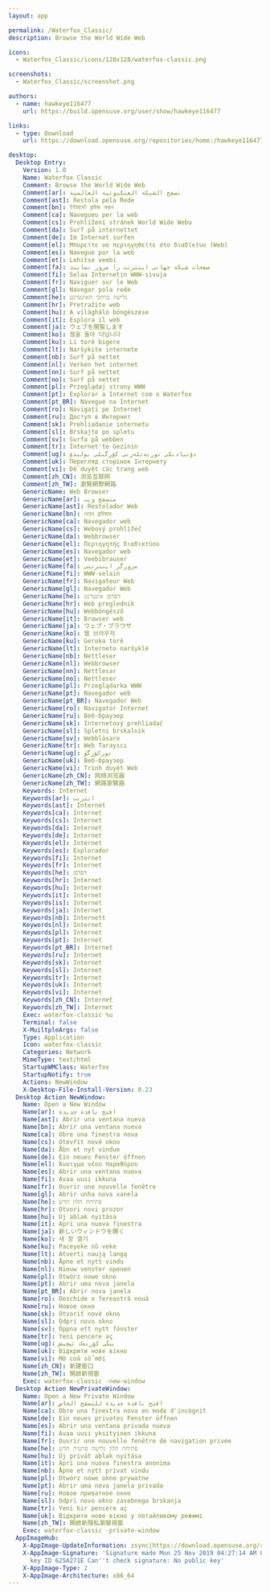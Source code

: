 ```yaml
---
layout: app

permalink: /Waterfox_Classic/
description: Browse the World Wide Web

icons:
  - Waterfox_Classic/icons/128x128/waterfox-classic.png

screenshots:
  - Waterfox_Classic/screenshot.png

authors:
  - name: hawkeye116477
    url: https://build.opensuse.org/user/show/hawkeye116477

links:
  - type: Download
    url: https://download.opensuse.org/repositories/home:/hawkeye116477:/waterfox/AppImage/waterfox-classic-latest-x86_64.AppImage.mirrorlist

desktop:
  Desktop Entry:
    Version: 1.0
    Name: Waterfox Classic
    Comment: Browse the World Wide Web
    Comment[ar]: تصفح الشبكة العنكبوتية العالمية
    Comment[ast]: Restola pela Rede
    Comment[bn]: ইন্টারনেট ব্রাউজ করুন
    Comment[ca]: Navegueu per la web
    Comment[cs]: Prohlížení stránek World Wide Webu
    Comment[da]: Surf på internettet
    Comment[de]: Im Internet surfen
    Comment[el]: Μπορείτε να περιηγηθείτε στο διαδίκτυο (Web)
    Comment[es]: Navegue por la web
    Comment[et]: Lehitse veebi
    Comment[fa]: صفحات شبکه جهانی اینترنت را مرور نمایید
    Comment[fi]: Selaa Internetin WWW-sivuja
    Comment[fr]: Naviguer sur le Web
    Comment[gl]: Navegar pola rede
    Comment[he]: גלישה ברחבי האינטרנט
    Comment[hr]: Pretražite web
    Comment[hu]: A világháló böngészése
    Comment[it]: Esplora il web
    Comment[ja]: ウェブを閲覧します
    Comment[ko]: 웹을 돌아 다닙니다
    Comment[ku]: Li torê bigere
    Comment[lt]: Naršykite internete
    Comment[nb]: Surf på nettet
    Comment[nl]: Verken het internet
    Comment[nn]: Surf på nettet
    Comment[no]: Surf på nettet
    Comment[pl]: Przeglądaj strony WWW
    Comment[pt]: Explorar a Internet com o Waterfox
    Comment[pt_BR]: Navegue na Internet
    Comment[ro]: Navigați pe Internet
    Comment[ru]: Доступ в Интернет
    Comment[sk]: Prehliadanie internetu
    Comment[sl]: Brskajte po spletu
    Comment[sv]: Surfa på webben
    Comment[tr]: İnternet'te Gezinin
    Comment[ug]: دۇنيادىكى توربەتلەرنى كۆرگىلى بولىدۇ
    Comment[uk]: Перегляд сторінок Інтернету
    Comment[vi]: Để duyệt các trang web
    Comment[zh_CN]: 浏览互联网
    Comment[zh_TW]: 瀏覽網際網路
    GenericName: Web Browser
    GenericName[ar]: متصفح ويب
    GenericName[ast]: Restolador Web
    GenericName[bn]: ওয়েব ব্রাউজার
    GenericName[ca]: Navegador web
    GenericName[cs]: Webový prohlížeč
    GenericName[da]: Webbrowser
    GenericName[el]: Περιηγητής διαδικτύου
    GenericName[es]: Navegador web
    GenericName[et]: Veebibrauser
    GenericName[fa]: مرورگر اینترنتی
    GenericName[fi]: WWW-selain
    GenericName[fr]: Navigateur Web
    GenericName[gl]: Navegador Web
    GenericName[he]: דפדפן אינטרנט
    GenericName[hr]: Web preglednik
    GenericName[hu]: Webböngésző
    GenericName[it]: Browser web
    GenericName[ja]: ウェブ・ブラウザ
    GenericName[ko]: 웹 브라우저
    GenericName[ku]: Geroka torê
    GenericName[lt]: Interneto naršyklė
    GenericName[nb]: Nettleser
    GenericName[nl]: Webbrowser
    GenericName[nn]: Nettlesar
    GenericName[no]: Nettleser
    GenericName[pl]: Przeglądarka WWW
    GenericName[pt]: Navegador web
    GenericName[pt_BR]: Navegador Web
    GenericName[ro]: Navigator Internet
    GenericName[ru]: Веб-браузер
    GenericName[sk]: Internetový prehliadač
    GenericName[sl]: Spletni brskalnik
    GenericName[sv]: Webbläsare
    GenericName[tr]: Web Tarayıcı
    GenericName[ug]: توركۆرگۈ
    GenericName[uk]: Веб-браузер
    GenericName[vi]: Trình duyệt Web
    GenericName[zh_CN]: 网络浏览器
    GenericName[zh_TW]: 網路瀏覽器
    Keywords: Internet
    Keywords[ar]: انترنت
    Keywords[ast]: Internet
    Keywords[ca]: Internet
    Keywords[cs]: Internet
    Keywords[da]: Internet
    Keywords[de]: Internet
    Keywords[el]: Internet
    Keywords[es]: Explorador
    Keywords[fi]: Internet
    Keywords[fr]: Internet
    Keywords[he]: דפדפן
    Keywords[hr]: Internet
    Keywords[hu]: Internet
    Keywords[it]: Internet
    Keywords[is]: Internet
    Keywords[ja]: Internet
    Keywords[nb]: Internett
    Keywords[nl]: Internet
    Keywords[pl]: Internet
    Keywords[pt]: Internet
    Keywords[pt_BR]: Internet
    Keywords[ru]: Internet
    Keywords[sk]: Internet
    Keywords[sl]: Internet
    Keywords[tr]: İnternet
    Keywords[uk]: Internet
    Keywords[vi]: Internet
    Keywords[zh_CN]: Internet
    Keywords[zh_TW]: Internet
    Exec: waterfox-classic %u
    Terminal: false
    X-MuiltpleArgs: false
    Type: Application
    Icon: waterfox-classic
    Categories: Network
    MimeType: text/html
    StartupWMClass: Waterfox
    StartupNotify: true
    Actions: NewWindow
    X-Desktop-File-Install-Version: 0.23
  Desktop Action NewWindow:
    Name: Open a New Window
    Name[ar]: افتح نافذة جديدة
    Name[ast]: Abrir una ventana nueva
    Name[bn]: Abrir una ventana nueva
    Name[ca]: Obre una finestra nova
    Name[cs]: Otevřít nové okno
    Name[da]: Åbn et nyt vindue
    Name[de]: Ein neues Fenster öffnen
    Name[el]: Άνοιγμα νέου παραθύρου
    Name[es]: Abrir una ventana nueva
    Name[fi]: Avaa uusi ikkuna
    Name[fr]: Ouvrir une nouvelle fenêtre
    Name[gl]: Abrir unha nova xanela
    Name[he]: פתיחת חלון חדש
    Name[hr]: Otvori novi prozor
    Name[hu]: Új ablak nyitása
    Name[it]: Apri una nuova finestra
    Name[ja]: 新しいウィンドウを開く
    Name[ko]: 새 창 열기
    Name[ku]: Paceyeke nû veke
    Name[lt]: Atverti naują langą
    Name[nb]: Åpne et nytt vindu
    Name[nl]: Nieuw venster openen
    Name[pl]: Otwórz nowe okno
    Name[pt]: Abrir uma nova janela
    Name[pt_BR]: Abrir nova janela
    Name[ro]: Deschide o fereastră nouă
    Name[ru]: Новое окно
    Name[sk]: Otvoriť nové okno
    Name[sl]: Odpri novo okno
    Name[sv]: Öppna ett nytt fönster
    Name[tr]: Yeni pencere aç
    Name[ug]: يېڭى كۆزنەك ئېچىش
    Name[uk]: Відкрити нове вікно
    Name[vi]: Mở cửa sổ mới
    Name[zh_CN]: 新建窗口
    Name[zh_TW]: 開啟新視窗
    Exec: waterfox-classic -new-window
  Desktop Action NewPrivateWindow:
    Name: Open a New Private Window
    Name[ar]: افتح نافذة جديدة للتصفح الخاص
    Name[ca]: Obre una finestra nova en mode d'incògnit
    Name[de]: Ein neues privates Fenster öffnen
    Name[es]: Abrir una ventana privada nueva
    Name[fi]: Avaa uusi yksityinen ikkuna
    Name[fr]: Ouvrir une nouvelle fenêtre de navigation privée
    Name[he]: פתיחת חלון גלישה פרטית חדש
    Name[hu]: Új privát ablak nyitása
    Name[it]: Apri una nuova finestra anonima
    Name[nb]: Åpne et nytt privat vindu
    Name[pl]: Otwórz nowe okno prywatne
    Name[pt]: Abrir uma nova janela privada
    Name[ru]: Новое приватное окно
    Name[sl]: Odpri novo okno zasebnega brskanja
    Name[tr]: Yeni bir pencere aç
    Name[uk]: Відкрити нове вікно у потайливому режимі
    Name[zh_TW]: 開啟新隱私瀏覽視窗
    Exec: waterfox-classic -private-window
  AppImageHub:
    X-AppImage-UpdateInformation: zsync|https://download.opensuse.org/repositories/home:/hawkeye116477:/waterfox/AppImage/waterfox-classic-latest-x86_64.AppImage.zsync
    X-AppImage-Signature: 'Signature made Mon 25 Nov 2019 04:27:14 AM UTC using RSA
      key ID 625A271E Can''t check signature: No public key'
    X-AppImage-Type: 2
    X-AppImage-Architecture: x86_64
---
```

